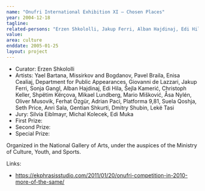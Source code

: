 ```yaml
---
name: "Onufri International Exhibition XI – Chosen Places"
year: 2004-12-18
tagline:
related-persons: "Erzen Shkololli, Jakup Ferri, Alban Hajdinaj, Edi Hila, Šejla Kamerić, Adrian Paci, Suela Qoshja, Anri Sala, Gentian Shkurti, Yael Bartana, Pavel Braila, Missirkov and Bogdanov, Department for Public Appearances, Giovanni de Lazzari, Sonja Gangl, Christoph Keller, Mikael Lundberg, Mario Mišković, Åsa Nylén, Oliver Musovik, Ferhat Özgür, Platform 981, Seth Price, Dmitry Shubin, Lekë Tasi, Blendi Klosi"
value:
area: culture
enddate: 2005-01-25
layout: project
---
```

* Curator: Erzen Shkololli
* Artists: Yael Bartana, Missirkov and Bogdanov, Pavel Braila, Enisa Cealiaj, Department for Public Appearances, Giovanni de Lazzari, Jakup Ferri, Sonja Gangl, Alban Hajdinaj, Edi Hila, Šejla Kamerić, Christoph Keller, Shpëtim Kërçova, Mikael Lundberg, Mario Mišković, Åsa Nylén, Oliver Musovik, Ferhat Özgür, Adrian Paci, Platforma 9,81, Suela Qoshja, Seth Price, Anri Sala, Gentian Shkurti, Dmitry Shubin, Lekë Tasi
* Jury: Silvia Eiblmayr, Michal Kolecek, Edi Muka
* First Prize:
* Second Prize:
* Special Prize:

Organized in the National Gallery of Arts, under the auspices of the Ministry of Culture, Youth, and Sports.

Links:
* <https://ekphrasisstudio.com/2011/01/20/onufri-competition-in-2010-more-of-the-same/>

